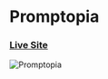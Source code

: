 # Promptopia

### [Live Site](https://promptopia-6v18tth4h-inifarhan.vercel.app/)

![Promptopia](https://i.ibb.co/PhHBJmq/Promptopia.png)
